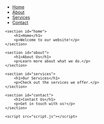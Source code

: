 <!DOCTYPE html>
<html lang="en">
<head>
    <meta charset="UTF-8">
    <meta name="viewport" content="width=device-width, initial-scale=1.0">
    <title>Interactive Navigation Menu</title>
    <link rel="stylesheet" href="styles.css">
</head>
<body>
    <nav id="navbar">
        <ul>
            <li><a href="#home">Home</a></li>
            <li><a href="#about">About</a></li>
            <li><a href="#services">Services</a></li>
            <li><a href="#contact">Contact</a></li>
        </ul>
    </nav>

    <section id="home">
        <h1>Home</h1>
        <p>Welcome to our website!</p>
    </section>

    <section id="about">
        <h1>About Us</h1>
        <p>Learn more about what we do.</p>
    </section>

    <section id="services">
        <h1>Our Services</h1>
        <p>Check out the services we offer.</p>
    </section>

    <section id="contact">
        <h1>Contact Us</h1>
        <p>Get in touch with us!</p>
    </section>

    <script src="script.js"></script>
</body>
</html>

